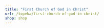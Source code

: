 ```yaml
---
title: "First Church of God in Christ"
url: /topeka/first-church-of-god-in-christ/
shop: shop
---
```

